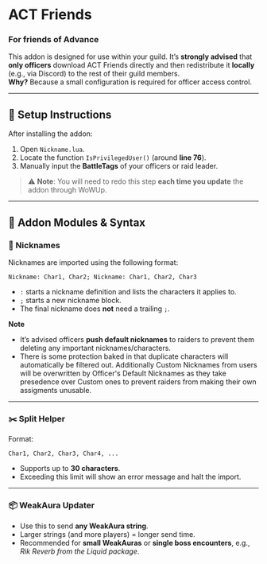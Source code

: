 # ACT Friends

### For friends of Advance

This addon is designed for use within your guild. It’s **strongly advised** that **only officers** download ACT Friends directly and then redistribute it **locally** (e.g., via Discord) to the rest of their guild members.  
**Why?** Because a small configuration is required for officer access control.

---

## 🔧 Setup Instructions

After installing the addon:

1. Open `Nickname.lua`.
2. Locate the function `IsPrivilegedUser()` (around **line 76**).
3. Manually input the **BattleTags** of your officers or raid leader.

> ⚠️ **Note**: You will need to redo this step **each time you update** the addon through WoWUp.

---

## 🧠 Addon Modules & Syntax

### 📛 Nicknames

Nicknames are imported using the following format:

```
Nickname: Char1, Char2; Nickname: Char1, Char2, Char3
```

- `:` starts a nickname definition and lists the characters it applies to.
- `;` starts a new nickname block.
- The final nickname does **not** need a trailing `;`.

**Note**
- It’s advised officers **push default nicknames** to raiders to prevent them deleting any important nicknames/characters.
- There is some protection baked in that duplicate characters will automatically be filtered out. Additionally Custom Nicknames from users will be overwritten by Officer's Default Nicknames as they take presedence over Custom ones to prevent raiders from making their own assigments unusable.

---

### ✂️ Split Helper

Format:

```
Char1, Char2, Char3, Char4, ...
```

- Supports up to **30 characters**.
- Exceeding this limit will show an error message and halt the import.

---

### 📦 WeakAura Updater

- Use this to send **any WeakAura string**.
- Larger strings (and more players) = longer send time.
- Recommended for **small WeakAuras** or **single boss encounters**, e.g., *Rik Reverb from the Liquid package*.

